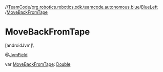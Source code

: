 //[TeamCode](../../../index.md)/[org.robotics.robotics.xdk.teamcode.autonomous.blue](../index.md)/[BlueLeft](index.md)/[MoveBackFromTape](-move-back-from-tape.md)

# MoveBackFromTape

[androidJvm]\

@[JvmField](https://kotlinlang.org/api/latest/jvm/stdlib/kotlin.jvm/-jvm-field/index.html)

var [MoveBackFromTape](-move-back-from-tape.md): [Double](https://kotlinlang.org/api/latest/jvm/stdlib/kotlin/-double/index.html)
